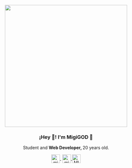 
<p align="center" width="600">
   <img align="center" height="400" src="https://user-images.githubusercontent.com/61064966/150583530-bcff16e2-e699-4396-8ec2-baa7f5e39cab.gif" />
<h3 align="center">¡Hey 👋! I'm MigiGOD 🥇</h3>
</p>

<p align="center">Student and <strong>Web Developer, </strong> 20 years old.<br /></p>

<p align="center">
   <a href="https://www.twitch.tv/migitmon" target="blank" style='margin-right:4px'>
    <img align="center" src="https://cdn.jsdelivr.net/npm/simple-icons@3.0.1/icons/twitch.svg" alt="migitmon" height="28px" width="28px" />
  </a>
  <a href="https://instagram.com/migitapia" target="blank">
    <img align="center" src="https://cdn.jsdelivr.net/npm/simple-icons@3.0.1/icons/instagram.svg" alt="migitapia" height="28px" width="28px" />
  </a>
  <a href="https://twitter.com/MIGITMONx" target="blank">
    <img align="center" src="https://cdn.jsdelivr.net/npm/simple-icons@3.0.1/icons/twitter.svg" alt="MIGITMONx" height="28px" width="28px" />
  </a>
</p>
<!--
**Migizito/Migizito** is a ✨ _special_ ✨ repository because its `README.md` (this file) appears on your GitHub profile.

Here are some ideas to get you started:

- 🔭 I’m currently working on ...
- 🌱 I’m currently learning ...
- 👯 I’m looking to collaborate on ...
- 🤔 I’m looking for help with ...
- 💬 Ask me about ...
- 📫 How to reach me: ...
- 😄 Pronouns: ...
- ⚡ Fun fact: ...
-->
